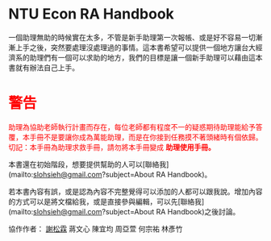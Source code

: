 # NTU Econ RA Handbook

一個助理無助的時候實在太多，不管是新手助理第一次報帳、或是好不容易一切漸漸上手之後，突然要處理沒處理過的事情。這本書希望可以提供一個地方讓台大經濟系的助理們有一個可以求助的地方，我們的目標是讓一個新手助理可以藉由這本書就有辦法自己上手。
# <font color="red">警告</font>

<font color="red">助理為協助老師執行計畫而存在，每位老師都有程度不一的疑惑期待助理能給予答覆，本手冊不是要讓你成為萬能助理，而是在你接到任務摸不著頭緒時有個依歸。切記：本手冊為助理求救手冊，請勿將本手冊變成</font> **<font color="red">助理使用手冊。</font>**

本書還在初始階段，想要提供幫助的人可以[聯絡我](mailto:slohsieh@gmail.com?subject=About RA Handbook)。

若本書內容有誤，或是認為內容不完整覺得可以添加的人都可以跟我說。增加內容的方式可以是將文檔給我，或是直接參與編輯，可以先[聯絡我](mailto:slohsieh@gmail.com?subject=About RA Handbook)之後討論。

協作作者：
 [謝松霖](mailto:slohsieh@gmail.com) 蔣文心 陳宜均 周亞萱 何宗祐 林彥竹
